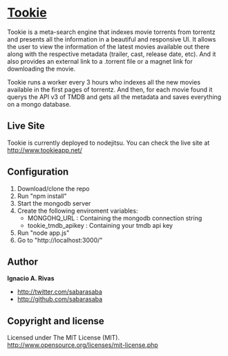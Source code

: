 [Tookie](http://tookieapp.rs.af.cm/)
=================

Tookie is a meta-search engine that indexes movie torrents from torrentz and presents all the information in a beautiful and responsive UI. It allows the user to view the information of the latest movies available out there along with the respective metadata (trailer, cast, release date, etc). And it also provides an external link to a .torrent file or a magnet link for downloading the movie.

Tookie runs a worker every 3 hours who indexes all the new movies available in the first pages of torrentz. And then, for each movie found it querys the API v3 of TMDB and gets all the metadata and saves everything on a mongo database.


Live Site
---------

Tookie is currently deployed to nodejitsu. You can check the live site at http://www.tookieapp.net/

Configuration
--------------

1. Download/clone the repo
2. Run "npm install"
3. Start the mongodb server
4. Create the following enviroment variables:
	* MONGOHQ_URL : Containing the mongodb connection string
	* tookie_tmdb_apikey : Containing your tmdb api key
5. Run "node app.js"
6. Go to "http://localhost:3000/"

Author
-------

**Ignacio A. Rivas**

+ http://twitter.com/sabarasaba
+ http://github.com/sabarasaba

Copyright and license
---------------------

Licensed under The MIT License (MIT). http://www.opensource.org/licenses/mit-license.php
